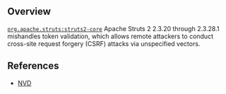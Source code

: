 ## Overview
[`org.apache.struts:struts2-core`](http://search.maven.org/#search%7Cga%7C1%7Ca%3A%22struts2-core%22)
Apache Struts 2 2.3.20 through 2.3.28.1 mishandles token validation, which allows remote attackers to conduct cross-site request forgery (CSRF) attacks via unspecified vectors.

## References
- [NVD](https://web.nvd.nist.gov/view/vuln/detail?vulnId=CVE-2016-4430)